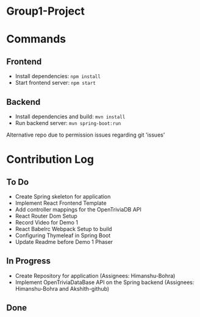 # Group1-Project

# Commands

## Frontend

- Install dependencies: `npm install`
- Start frontend server: `npm start`

## Backend

- Install dependencies and build: `mvn install`
- Run backend server: `mvn spring-boot:run`


Alternative repo due to permission issues regarding git 'issues'


# Contribution Log

## To Do

- Create Spring skeleton for application
- Implement React Frontend Template
- Add controller mappings for the OpenTriviaDB API
- React Router Dom Setup
- Record Video for Demo 1
- React Babelrc Webpack Setup to build
- Configuring Thymeleaf in Spring Boot
- Update Readme before Demo 1 Phaser

## In Progress

- Create Repository for application (Assignees: Himanshu-Bohra)
- Implement OpenTriviaDataBase API on the Spring backend (Assignees: Himanshu-Bohra and Akshith-github)

## Done


